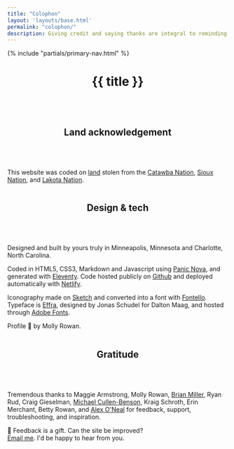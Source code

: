 ```yaml
---
title: "Colophon"
layout: 'layouts/base.html'
permalink: "colophon/"
description: Giving credit and saying thanks are integral to reminding ourselves that we never do anything alone.
---
```


{% include "partials/primary-nav.html" %}

<div class="container-narrow">
	<div class="row">
		<header class="greeting">
			<h1>{{ title }}</h1>
		</header>
	</div>
</div>

<section id="land-acknowledgement">
	<div class="container-narrow">
		<div class="row">
			<div class="column">
				<header>
					<h2>Land acknowledgement</h2>
				</header>
			</div>
			<div class="double-column">
				<p>This website was coded on <a href="https://native-land.ca">land</a> stolen from the <a href="https://www.catawba.com">Catawba Nation</a>, <a href="https://shakopeedakota.org">Sioux Nation</a>, and <a href="http://aktalakota.stjo.org">Lakota Nation</a>.</p>
			</div>
		</div>
	</div>
</section>

<section id="design-tech">
	<div class="container-narrow">
		<div class="row">
			<div class="column">
				<header>
					<h2>Design & tech</h2>
				</header>
			</div>
			<div class="double-column">
				<p>Designed and built by yours truly in Minneapolis, Minnesota and Charlotte, North Carolina.</p>
				<p>Coded in HTML5, CSS3, Markdown and Javascript using <a href="https://nova.app">Panic Nova</a>, and generated with <a href="https://www.11ty.dev">Eleventy</a>. Code hosted publicly on <a href="https://github.com/jshbrtz/jshbrtz.com">Github</a> and deployed automatically with <a href="https://www.netlify.com">Netlify</a>.</p>
				<p>Iconography made on <a href="https://www.sketch.com">Sketch</a> and converted into a font with <a href="https://fontello.com">Fontello</a>. Typeface is <a href="https://www.daltonmaag.com/library/effra">Effra</a>, designed by Jonas Schudel for Dalton Maag, and hosted through <a href="https://fonts.adobe.com">Adobe Fonts</a>.</p>
				<p>Profile &#128248; by Molly Rowan.</p>
		</div>
	</div>
</section>

<section id="gratitude">
	<div class="container-narrow">
		<div class="row">
			<div class="column">
				<header>
					<h2>Gratitude</h2>
				</header>
			</div>
			<div class="double-column">
				<p>Tremendous thanks to Maggie Armstrong, Molly Rowan, <a href="https://brianchmiller.com">Brian Miller</a>, Ryan Rud, Craig Gieselman, <a href="http://www.michaelcullenbenson.com/index.html">Michael Cullen-Benson</a>, Kraig Schroth, Erin Merchant, Betty Rowan, and <a href="https://aeoneal.com/">Alex O'Neal</a> for feedback, support, troubleshooting, and inspiration.</p>
				<p>&#127873; Feedback is a gift. Can the site be improved?<br><a href="{{ site.email }}">Email me</a>. I'd be happy to hear from you.</p>
			</div>
		</div>
	</div>
</section>